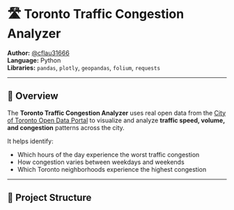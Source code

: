 # 🛣️ Toronto Traffic Congestion Analyzer

**Author:** [@cflau31666](https://github.com/cflau31666)  
**Language:** Python  
**Libraries:** `pandas`, `plotly`, `geopandas`, `folium`, `requests`

---

## 🚀 Overview

The **Toronto Traffic Congestion Analyzer** uses real open data from the [City of Toronto Open Data Portal](https://open.toronto.ca) to visualize and analyze **traffic speed, volume, and congestion** patterns across the city.

It helps identify:
- Which hours of the day experience the worst traffic congestion  
- How congestion varies between weekdays and weekends  
- Which Toronto neighborhoods experience the highest congestion  

---

## 📂 Project Structure
